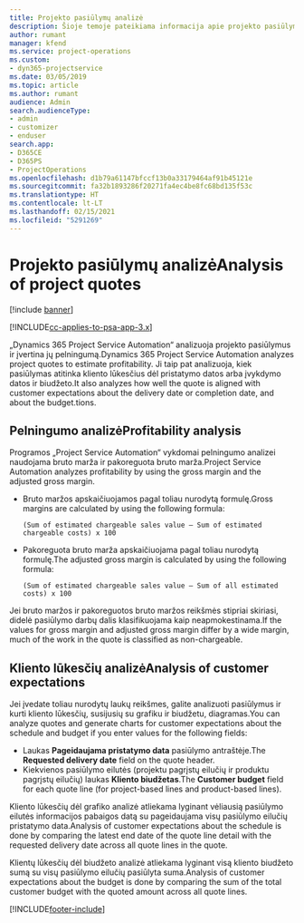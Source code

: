 ```yaml
---
title: Projekto pasiūlymų analizė
description: Šioje temoje pateikiama informacija apie projekto pasiūlymų analizę.
author: rumant
manager: kfend
ms.service: project-operations
ms.custom:
- dyn365-projectservice
ms.date: 03/05/2019
ms.topic: article
ms.author: rumant
audience: Admin
search.audienceType:
- admin
- customizer
- enduser
search.app:
- D365CE
- D365PS
- ProjectOperations
ms.openlocfilehash: d1b79a61147bfccf13b0a33179464af91b45121e
ms.sourcegitcommit: fa32b1893286f20271fa4ec4be8fc68bd135f53c
ms.translationtype: HT
ms.contentlocale: lt-LT
ms.lasthandoff: 02/15/2021
ms.locfileid: "5291269"
---
```

# <a name="analysis-of-project-quotes"></a><span data-ttu-id="d51a7-103">Projekto pasiūlymų analizė</span><span class="sxs-lookup"><span data-stu-id="d51a7-103">Analysis of project quotes</span></span>

[!include [banner](../includes/psa-now-project-operations.md)]

[!INCLUDE[cc-applies-to-psa-app-3.x](../includes/cc-applies-to-psa-app-3x.md)]

<span data-ttu-id="d51a7-104">„Dynamics 365 Project Service Automation“ analizuoja projekto pasiūlymus ir įvertina jų pelningumą.</span><span class="sxs-lookup"><span data-stu-id="d51a7-104">Dynamics 365 Project Service Automation analyzes project quotes to estimate profitability.</span></span> <span data-ttu-id="d51a7-105">Ji taip pat analizuoja, kiek pasiūlymas atitinka kliento lūkesčius dėl pristatymo datos arba įvykdymo datos ir biudžeto.</span><span class="sxs-lookup"><span data-stu-id="d51a7-105">It also analyzes how well the quote is aligned with customer expectations about the delivery date or completion date, and about the budget.tions.</span></span>

## <a name="profitability-analysis"></a><span data-ttu-id="d51a7-106">Pelningumo analizė</span><span class="sxs-lookup"><span data-stu-id="d51a7-106">Profitability analysis</span></span>

<span data-ttu-id="d51a7-107">Programos „Project Service Automation“ vykdomai pelningumo analizei naudojama bruto marža ir pakoreguota bruto marža.</span><span class="sxs-lookup"><span data-stu-id="d51a7-107">Project Service Automation analyzes profitability by using the gross margin and the adjusted gross margin.</span></span>

- <span data-ttu-id="d51a7-108">Bruto maržos apskaičiuojamos pagal toliau nurodytą formulę.</span><span class="sxs-lookup"><span data-stu-id="d51a7-108">Gross margins are calculated by using the following formula:</span></span>

  `
    (Sum of estimated chargeable sales value – Sum of estimated chargeable costs) x 100
  `
- <span data-ttu-id="d51a7-109">Pakoreguota bruto marža apskaičiuojama pagal toliau nurodytą formulę.</span><span class="sxs-lookup"><span data-stu-id="d51a7-109">The adjusted gross margin is calculated by using the following formula:</span></span>

  `
    (Sum of estimated chargeable sales value – Sum of all estimated costs) x 100
  `

<span data-ttu-id="d51a7-110">Jei bruto maržos ir pakoreguotos bruto maržos reikšmės stipriai skiriasi, didelė pasiūlymo darbų dalis klasifikuojama kaip neapmokestinama.</span><span class="sxs-lookup"><span data-stu-id="d51a7-110">If the values for gross margin and adjusted gross margin differ by a wide margin, much of the work in the quote is classified as non-chargeable.</span></span>

## <a name="analysis-of-customer-expectations"></a><span data-ttu-id="d51a7-111">Kliento lūkesčių analizė</span><span class="sxs-lookup"><span data-stu-id="d51a7-111">Analysis of customer expectations</span></span>

<span data-ttu-id="d51a7-112">Jei įvedate toliau nurodytų laukų reikšmes, galite analizuoti pasiūlymus ir kurti kliento lūkesčių, susijusių su grafiku ir biudžetu, diagramas.</span><span class="sxs-lookup"><span data-stu-id="d51a7-112">You can analyze quotes and generate charts for customer expectations about the schedule and budget if you enter values for the following fields:</span></span>

- <span data-ttu-id="d51a7-113">Laukas **Pageidaujama pristatymo data** pasiūlymo antraštėje.</span><span class="sxs-lookup"><span data-stu-id="d51a7-113">The **Requested delivery date** field on the quote header.</span></span>
- <span data-ttu-id="d51a7-114">Kiekvienos pasiūlymo eilutės (projektu pagrįstų eilučių ir produktu pagrįstų eilučių) laukas **Kliento biudžetas**.</span><span class="sxs-lookup"><span data-stu-id="d51a7-114">The **Customer budget** field for each quote line (for project-based lines and product-based lines).</span></span>

<span data-ttu-id="d51a7-115">Kliento lūkesčių dėl grafiko analizė atliekama lyginant vėliausią pasiūlymo eilutės informacijos pabaigos datą su pageidaujama visų pasiūlymo eilučių pristatymo data.</span><span class="sxs-lookup"><span data-stu-id="d51a7-115">Analysis of customer expectations about the schedule is done by comparing the latest end date of the quote line detail with the requested delivery date across all quote lines in the quote.</span></span>

<span data-ttu-id="d51a7-116">Klientų lūkesčių dėl biudžeto analizė atliekama lyginant visą kliento biudžeto sumą su visų pasiūlymo eilučių pasiūlyta suma.</span><span class="sxs-lookup"><span data-stu-id="d51a7-116">Analysis of customer expectations about the budget is done by comparing the sum of the total customer budget with the quoted amount across all quote lines.</span></span>


[!INCLUDE[footer-include](../includes/footer-banner.md)]